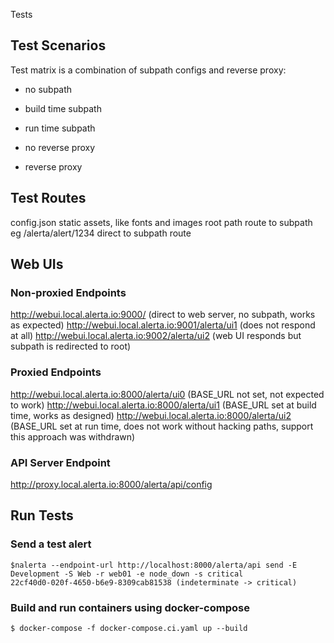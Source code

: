 Tests

## Test Scenarios

Test matrix is a combination of subpath configs and reverse proxy:

- no subpath
- build time subpath
- run time subpath

- no reverse proxy
- reverse proxy

## Test Routes

config.json
static assets, like fonts and images
root path
route to subpath eg /alerta/alert/1234
direct to subpath route

## Web UIs

### Non-proxied Endpoints
http://webui.local.alerta.io:9000/ (direct to web server, no subpath, works as expected)
http://webui.local.alerta.io:9001/alerta/ui1 (does not respond at all)
http://webui.local.alerta.io:9002/alerta/ui2 (web UI responds but subpath is redirected to root)

### Proxied Endpoints
http://webui.local.alerta.io:8000/alerta/ui0 (BASE_URL not set, not expected to work)
http://webui.local.alerta.io:8000/alerta/ui1 (BASE_URL set at build time, works as designed)
http://webui.local.alerta.io:8000/alerta/ui2 (BASE_URL set at run time, does not work without hacking paths, support this approach was withdrawn)

### API Server Endpoint
http://proxy.local.alerta.io:8000/alerta/api/config


## Run Tests

### Send a test alert

    $nalerta --endpoint-url http://localhost:8000/alerta/api send -E Development -S Web -r web01 -e node_down -s critical
    22cf40d0-020f-4650-b6e9-8309cab81538 (indeterminate -> critical)

### Build and run containers using docker-compose

    $ docker-compose -f docker-compose.ci.yaml up --build


